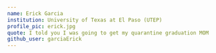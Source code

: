 ```yaml
---
name: Erick Garcia
institution: University of Texas at El Paso (UTEP)
profile_pic: erick.jpg
quote: I told you I was going to get my quarantine graduation MOM
github_user: garciaErick
---
```

